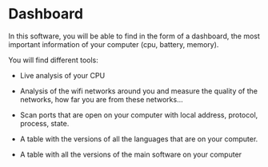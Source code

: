 # Dashboard


In this software, you will be able to find in the form of a dashboard, the most important information of your computer (cpu, battery, memory).

You will find different tools:

- Live analysis of your CPU

- Analysis of the wifi networks around you and measure the quality of the networks, how far you are from these networks...

- Scan ports that are open on your computer with local address, protocol, process, state.

- A table with the versions of all the languages that are on your computer.

- A table with all the versions of the main software on your computer
